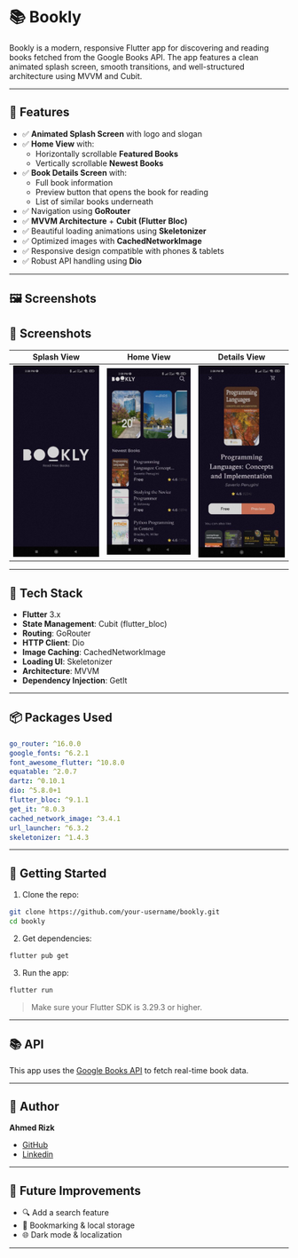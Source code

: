 # 📚 Bookly

Bookly is a modern, responsive Flutter app for discovering and reading books fetched from the Google Books API. The app features a clean animated splash screen, smooth transitions, and well-structured architecture using MVVM and Cubit.

---

## 🚀 Features

- ✅ **Animated Splash Screen** with logo and slogan
- ✅ **Home View** with:
  - Horizontally scrollable **Featured Books**
  - Vertically scrollable **Newest Books**
- ✅ **Book Details Screen** with:
  - Full book information
  - Preview button that opens the book for reading
  - List of similar books underneath
- ✅ Navigation using **GoRouter**
- ✅ **MVVM Architecture** + **Cubit (Flutter Bloc)**
- ✅ Beautiful loading animations using **Skeletonizer**
- ✅ Optimized images with **CachedNetworkImage**
- ✅ Responsive design compatible with phones & tablets
- ✅ Robust API handling using **Dio**

---

## 🖼️ Screenshots

## 📸 Screenshots

| Splash View | Home View | Details View |
|-------------|----------|------------|
| ![Splash](assets/screenshots/splash_view.jpg) | ![Home](assets/screenshots/home_view.jpg) | ![Details](assets/screenshots/details_view.jpg) |

---

## 🧰 Tech Stack

- **Flutter** 3.x
- **State Management**: Cubit (flutter_bloc)
- **Routing**: GoRouter
- **HTTP Client**: Dio
- **Image Caching**: CachedNetworkImage
- **Loading UI**: Skeletonizer
- **Architecture**: MVVM
- **Dependency Injection**: GetIt

---

## 📦 Packages Used

```yaml
go_router: ^16.0.0
google_fonts: ^6.2.1
font_awesome_flutter: ^10.8.0
equatable: ^2.0.7
dartz: ^0.10.1
dio: ^5.8.0+1
flutter_bloc: ^9.1.1
get_it: ^8.0.3
cached_network_image: ^3.4.1
url_launcher: ^6.3.2
skeletonizer: ^1.4.3
```

---

## 🔧 Getting Started

1. Clone the repo:

```bash
git clone https://github.com/your-username/bookly.git
cd bookly
```

2. Get dependencies:

```bash
flutter pub get
```

3. Run the app:

```bash
flutter run
```

> Make sure your Flutter SDK is 3.29.3 or higher.

---

## 📚 API

This app uses the [Google Books API](https://developers.google.com/books) to fetch real-time book data.

---

## 👤 Author

**Ahmed Rizk**  
- [GitHub](https://github.com/a7med287)
- [Linkedin](https://www.linkedin.com/in/ahmed-rezk-966985322?utm_source=share&utm_campaign=share_via&utm_content=profile&utm_medium=android_app)  

---

## 📌 Future Improvements

- 🔍 Add a search feature
- 📂 Bookmarking & local storage
- 🌐 Dark mode & localization

---
